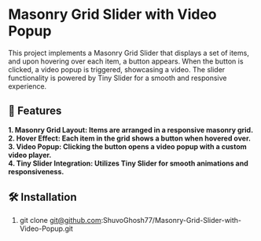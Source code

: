 # Masonry Grid Slider with Video Popup

This project implements a Masonry Grid Slider that displays a set of items, and upon hovering over each item, a button appears. When the button is clicked, a video popup is triggered, showcasing a video. The slider functionality is powered by Tiny Slider for a smooth and responsive experience.

## 🧩 Features
**1. Masonry Grid Layout: Items are arranged in a responsive masonry grid.**  
**2. Hover Effect: Each item in the grid shows a button when hovered over.**  
**3. Video Popup: Clicking the button opens a video popup with a custom video player.**  
**4. Tiny Slider Integration: Utilizes Tiny Slider for smooth animations and responsiveness.**  

## 🛠️ Installation
1. git clone git@github.com:ShuvoGhosh77/Masonry-Grid-Slider-with-Video-Popup.git


